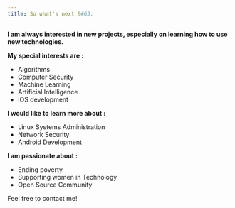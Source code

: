 ```yaml
---
title: So what's next &#63;
---
```


<strong>I am always interested in new projects, especially on learning how to use new technologies.</strong>

<strong>My special interests are :</strong> 
* Algorithms
* Computer Security
* Machine Learning
* Artificial Intelligence
* iOS development

<strong>I would like to learn more about :</strong> 
* Linux Systems Administration
* Network Security 
* Android Development

<strong>I am passionate about :</strong> 
* Ending poverty
* Supporting women in Technology
* Open Source Community


Feel free to contact me!